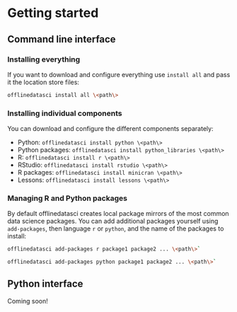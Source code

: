 # Getting started

## Command line interface

### Installing everything

If you want to download and configure everything use `install all` and pass it the location store files:

```sh
offlinedatasci install all \<path\>
```

### Installing individual components

You can download and configure the different components separately:

* Python: `offlinedatasci install python \<path\>`
* Python packages: `offlinedatasci install python_libraries \<path\>`
* R: `offlinedatasci install r \<path\>`
* RStudio: `offlinedatasci install rstudio \<path\>`
* R packages: `offlinedatasci install minicran \<path\>`
* Lessons: `offlinedatasci install lessons \<path\>`

### Managing R and Python packages

By default offlinedatasci creates local package mirrors of the most common data science packages.
You can add additional packages yourself using `add-packages`, then language `r` or `python`, and the name of the packages to install:

```sh
offlinedatasci add-packages r package1 package2 ... \<path\>`
```

```sh
offlinedatasci add-packages python package1 package2 ... \<path\>`
```

## Python interface

Coming soon!